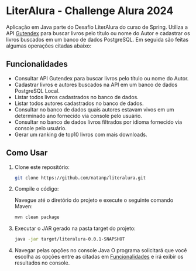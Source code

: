 
# LiterAlura - Challenge Alura 2024

Aplicação em Java parte do Desafio LiterAlura do curso de Spring. Utiliza a API [Gutendex](https://gutendex.com/) para buscar livros pelo título ou nome do Autor e cadastrar os livros buscados em um banco de dados PostgreSQL. Em seguida são feitas algumas operações citadas abaixo:




## Funcionalidades

- Consultar API Gutendex para buscar livros pelo título ou nome do Autor.
- Cadastrar livros e autores buscados na API em um banco de dados PostgreSQL Local.
- Listar todos livros cadastrados no banco de dados.
- Listar todos autores cadastrados no banco de dados.
- Consultar no banco de dados quais autores estavam vivos em um determinado ano fornecido via console pelo usuário.
- Consultar no banco de dados livros filtrados por idioma fornecido via console pelo usuário.
- Gerar um ranking de top10 livros com mais downloads.



## Como Usar

1. Clone este repositório:
   ```bash
   git clone https://github.com/natanp/literalura.git
   ```

2. Compile o código:

   Navegue até o diretório do projeto e execute o seguinte comando Maven:
   ```bash
   mvn clean package
   ```

3. Executar o JAR gerado na pasta target do projeto: 
   ```bash
   java -jar target/literalura-0.0.1-SNAPSHOT
   ```

4. Navegar pelas opções no console Java
   O programa solicitará que você escolha as opções entre as citadas em [Funcionalidades]() e irá exibir os resultados no console.
